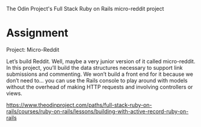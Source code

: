 The Odin Project's Full Stack Ruby on Rails micro-reddit project

# Assignment

Project: Micro-Reddit

Let’s build Reddit. Well, maybe a very junior version of it called micro-reddit. In this project, you’ll build the data structures necessary to support link submissions and commenting. We won’t build a front end for it because we don’t need to… you can use the Rails console to play around with models without the overhead of making HTTP requests and involving controllers or views.

https://www.theodinproject.com/paths/full-stack-ruby-on-rails/courses/ruby-on-rails/lessons/building-with-active-record-ruby-on-rails
